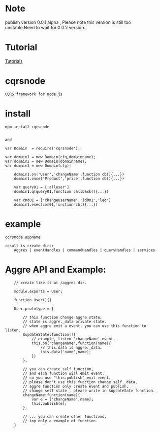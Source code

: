 Note
========
publish version 0.0.1 alpha , Please note this version is still too unstable.Need to wait for 0.0.2 version.


Tutorial
========
[Tutorials](https://github.com/brighthas/cqrsnode/wiki)

cqrsnode
=========
    CQRS framework for node.js


install
=========

    npm install cqrsnode 


    and
    
    var	Domain  = require('cqrsnode');

    var domain1 = new Domain(cfg,domainname);
    var domain2 = new Domain(domainname);
    var domain3 = new Domain(cfg);

		domain1.on('User','changeName',function cb(){...})
		domain1.once('Product','price',function cb(){...})

		var query01 = ['alluser']
		domain1.q(query01,function callback(){...})

		var cmd01 = ['changeUserName','id001','leo']
		domain1.exec(com01,function cb(){...})


example
=========

    cqrsnode appName

    result is create dirs:
        Aggres | eventHandles | commandHandles | queryHandles | services

    
Aggre API and Example:
=======================

		// create like it at /aggres dir.

		module.exports = User;

		function User(){}

		User.prototype = {

			// this function change aggre state,
			// state is aggre._data private state.
			// when aggre emit a event, you can use this function to listen.
			$updateState:function(){
				// example, listen 'changeName' event.
				this.on('changeName',function(name){
					// this.data is aggre._data.
					this.data('name',name);
				})
			},

			// you can create self function,
			// and each function will emit event,
			// so you use "this.publish" emit event.
			// please don't use this function change self._data, 
			// aggre function only create event and publish.
			// change self state , please write in $updateSate function.
			changeName:function(name){
				var e = ['changeName',name];
				this.publish(e);
			},

			// ... you can create other functions,
			// top only a example of function.
		}


